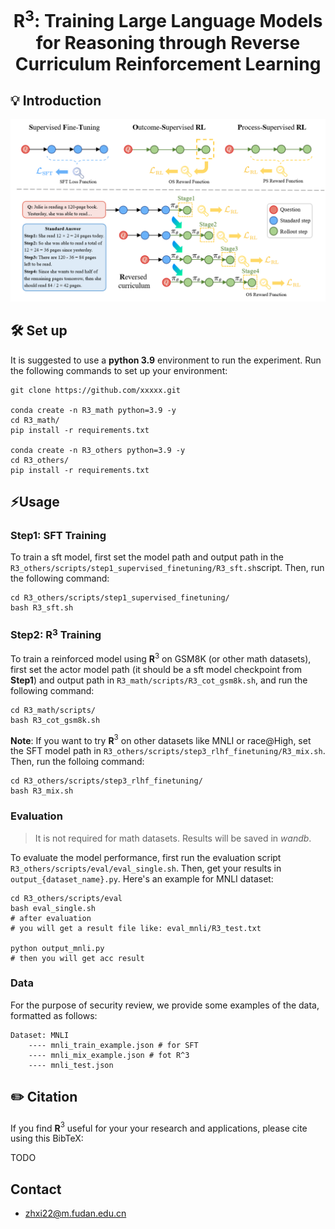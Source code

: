 

<h1 align="center"><strong>R</strong><sup>3</sup>: Training Large Language Models for <strong>R</strong>easoning through <strong>R</strong>everse Curriculum <strong>R</strong>einforcement Learning</h1>

<space for arxiv badge>

## 💡 Introduction

![](src/figures/main.png)

## 🛠️ Set up

It is suggested to use a **python 3.9** environment to run the experiment. Run the following commands to set up your environment:

```
git clone https://github.com/xxxxx.git

conda create -n R3_math python=3.9 -y
cd R3_math/
pip install -r requirements.txt

conda create -n R3_others python=3.9 -y
cd R3_others/
pip install -r requirements.txt
```

## ⚡️Usage

### Step1: SFT Training

To train a sft model, first set the model path and output path in the  `R3_others/scripts/step1_supervised_finetuning/R3_sft.sh`script. Then, run the following command:

```
cd R3_others/scripts/step1_supervised_finetuning/
bash R3_sft.sh
```

### Step2: R$^3$ Training

To train a reinforced model using **R**$^3$ on GSM8K (or other math datasets), first set the actor model path (it should be a sft model checkpoint from **Step1**) and output path in `R3_math/scripts/R3_cot_gsm8k.sh`, and run the following command:

```
cd R3_math/scripts/
bash R3_cot_gsm8k.sh
```

**Note**: If you want to try **R**$^3$ on other datasets like MNLI or race@High, set the SFT model path in `R3_others/scripts/step3_rlhf_finetuning/R3_mix.sh`. Then, run the folloing command:

```
cd R3_others/scripts/step3_rlhf_finetuning/
bash R3_mix.sh
```

### Evaluation

> It is not required for math datasets. Results will be saved in *wandb*.

To evaluate the model performance, first run the evaluation script `R3_others/scripts/eval/eval_single.sh`. Then, get your results in `output_{dataset_name}.py`. Here's an example for MNLI dataset:

```
cd R3_others/scripts/eval
bash eval_single.sh
# after evaluation
# you will get a result file like: eval_mnli/R3_test.txt

python output_mnli.py
# then you will get acc result
```

### Data

For the purpose of security review, we provide some examples of the data, formatted as follows:

```
Dataset: MNLI
	---- mnli_train_example.json # for SFT
	---- mnli_mix_example.json # fot R^3
	---- mnli_test.json
```

## ✏️ Citation

If you find **R**$^3$ useful for your your research and applications, please cite using this BibTeX:

TODO


## Contact
- zhxi22@m.fudan.edu.cn
